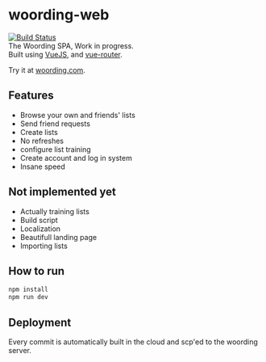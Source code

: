 woording-web
============
[![Build Status](https://travis-ci.org/woording/woording-web.svg?branch=master)](https://travis-ci.org/woording/woording-web)  
The Woording SPA, Work in progress.  
Built using [VueJS](http://github.com/vuejs/vue), and [vue-router](http://github.com/vuejs/vue-router). 

Try it at [woording.com](http://woording.com). 
   
## Features
- Browse your own and friends' lists
- Send friend requests
- Create lists
- No refreshes 
- configure list training
- Create account and log in system
- Insane speed

## Not implemented yet
- Actually training lists
- Build script
- Localization
- Beautifull landing page
- Importing lists

## How to run
```bash
npm install
npm run dev
```

## Deployment
Every commit is automatically built in the cloud and scp'ed to the woording server. 


